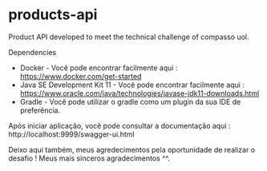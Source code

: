 # products-api
Product API developed to meet the technical challenge of compasso uol.

Dependencies
* Docker - Você pode encontrar facilmente aqui : https://www.docker.com/get-started
* Java SE Development Kit 11 - Você pode encontrar facilmente aqui : https://www.oracle.com/java/technologies/javase-jdk11-downloads.html
* Gradle - Você pode utilizar o gradle como um plugin da sua IDE de preferência.

Após iniciar aplicação, você pode consultar a documentação aqui :
http://localhost:9999/swagger-ui.html 


Deixo aqui também, meus agredecimentos pela oportunidade de realizar o desafio ! 
Meus mais sinceros agradecimentos ^^. 
